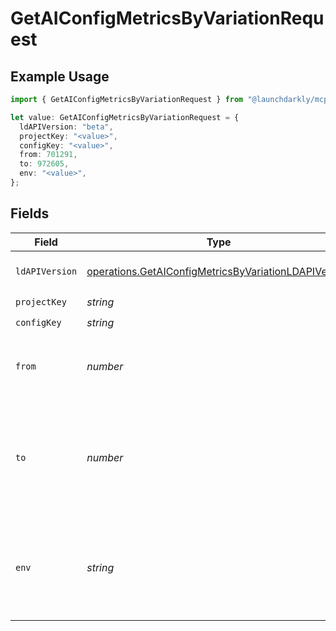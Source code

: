 # GetAIConfigMetricsByVariationRequest

## Example Usage

```typescript
import { GetAIConfigMetricsByVariationRequest } from "@launchdarkly/mcp-server/models/operations";

let value: GetAIConfigMetricsByVariationRequest = {
  ldAPIVersion: "beta",
  projectKey: "<value>",
  configKey: "<value>",
  from: 701291,
  to: 972605,
  env: "<value>",
};
```

## Fields

| Field                                                                                                                        | Type                                                                                                                         | Required                                                                                                                     | Description                                                                                                                  |
| ---------------------------------------------------------------------------------------------------------------------------- | ---------------------------------------------------------------------------------------------------------------------------- | ---------------------------------------------------------------------------------------------------------------------------- | ---------------------------------------------------------------------------------------------------------------------------- |
| `ldAPIVersion`                                                                                                               | [operations.GetAIConfigMetricsByVariationLDAPIVersion](../../models/operations/getaiconfigmetricsbyvariationldapiversion.md) | :heavy_check_mark:                                                                                                           | Version of the endpoint.                                                                                                     |
| `projectKey`                                                                                                                 | *string*                                                                                                                     | :heavy_check_mark:                                                                                                           | N/A                                                                                                                          |
| `configKey`                                                                                                                  | *string*                                                                                                                     | :heavy_check_mark:                                                                                                           | N/A                                                                                                                          |
| `from`                                                                                                                       | *number*                                                                                                                     | :heavy_check_mark:                                                                                                           | The starting time, as milliseconds since epoch (inclusive).                                                                  |
| `to`                                                                                                                         | *number*                                                                                                                     | :heavy_check_mark:                                                                                                           | The ending time, as milliseconds since epoch (exclusive). May not be more than 100 days after `from`.                        |
| `env`                                                                                                                        | *string*                                                                                                                     | :heavy_check_mark:                                                                                                           | An environment key. Only metrics from this environment will be included.                                                     |